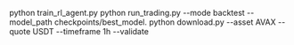 python train_rl_agent.py
python run_trading.py --mode backtest --model_path checkpoints/best_model.
python download.py --asset AVAX --quote USDT --timeframe 1h --validate